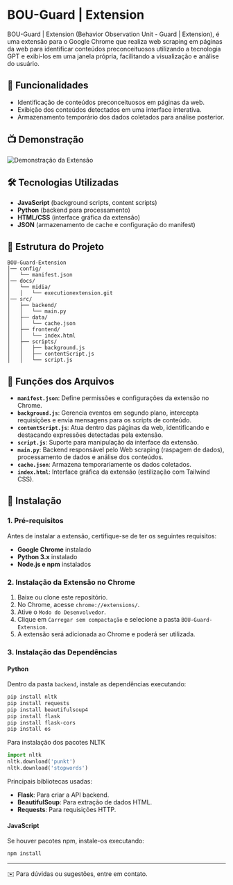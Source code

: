 # BOU-Guard | Extension

BOU-Guard | Extension (Behavior Observation Unit - Guard | Extension), é uma extensão para o Google Chrome que realiza web scraping em páginas da web para identificar conteúdos preconceituosos utilizando a tecnologia GPT e exibi-los em uma janela própria, facilitando a visualização e análise do usuário.

## 📌 Funcionalidades
- Identificação de conteúdos preconceituosos em páginas da web.
- Exibição dos conteúdos detectados em uma interface interativa.
- Armazenamento temporário dos dados coletados para análise posterior.

## 📺 Demonstração
![Demonstração da Extensão](docs/midia/executionextension.gif)

## 🛠️ Tecnologias Utilizadas
- **JavaScript** (background scripts, content scripts)
- **Python** (backend para processamento)
- **HTML/CSS** (interface gráfica da extensão)
- **JSON** (armazenamento de cache e configuração do manifest)

## 📂 Estrutura do Projeto
```
BOU-Guard-Extension
│── config/
│   └── manifest.json
│── docs/
│   └── midia/
│   │   └── executionextension.git
│── src/
│   ├── backend/
│   │   └── main.py
│   ├── data/
│   │   └── cache.json
│   ├── frontend/
│   │   └── index.html
│   ├── scripts/
│   │   ├── background.js
│   │   ├── contentScript.js
│   │   └── script.js 
```

## 📜 Funções dos Arquivos
- **`manifest.json`**: Define permissões e configurações da extensão no Chrome.
- **`background.js`**: Gerencia eventos em segundo plano, intercepta requisições e envia mensagens para os scripts de conteúdo.
- **`contentScript.js`**: Atua dentro das páginas da web, identificando e destacando expressões detectadas pela extensão.
- **`script.js`**: Suporte para manipulação da interface da extensão.
- **`main.py`**: Backend responsável pelo Web scraping (raspagem de dados), processamento de dados e análise dos conteúdos.
- **`cache.json`**: Armazena temporariamente os dados coletados.
- **`index.html`**: Interface gráfica da extensão (estilização com Tailwind CSS).

## 🔧 Instalação
### 1. Pré-requisitos
Antes de instalar a extensão, certifique-se de ter os seguintes requisitos:
- **Google Chrome** instalado
- **Python 3.x** instalado
- **Node.js e npm** instalados

### 2. Instalação da Extensão no Chrome
1. Baixe ou clone este repositório.
2. No Chrome, acesse `chrome://extensions/`.
3. Ative o `Modo do Desenvolvedor`.
4. Clique em `Carregar sem compactação` e selecione a pasta `BOU-Guard-Extension`.
5. A extensão será adicionada ao Chrome e poderá ser utilizada.

### 3. Instalação das Dependências
#### Python
Dentro da pasta `backend`, instale as dependências executando:
```sh
pip install nltk
pip install requests
pip install beautifulsoup4
pip install flask
pip install flask-cors
pip install os
```
Para instalação dos pacotes NLTK
```python
import nltk
nltk.download('punkt')
nltk.download('stopwords')
```

Principais bibliotecas usadas:
- **Flask**: Para criar a API backend.
- **BeautifulSoup**: Para extração de dados HTML.
- **Requests**: Para requisições HTTP.

#### JavaScript
Se houver pacotes npm, instale-os executando:
```sh
npm install
```

---
✉️ Para dúvidas ou sugestões, entre em contato.
